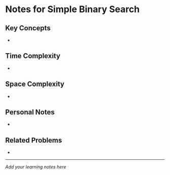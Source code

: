 # Notes for Simple Binary Search

## Key Concepts

- 

## Time Complexity

- 

## Space Complexity

- 

## Personal Notes

- 

## Related Problems

- 

---

*Add your learning notes here*
